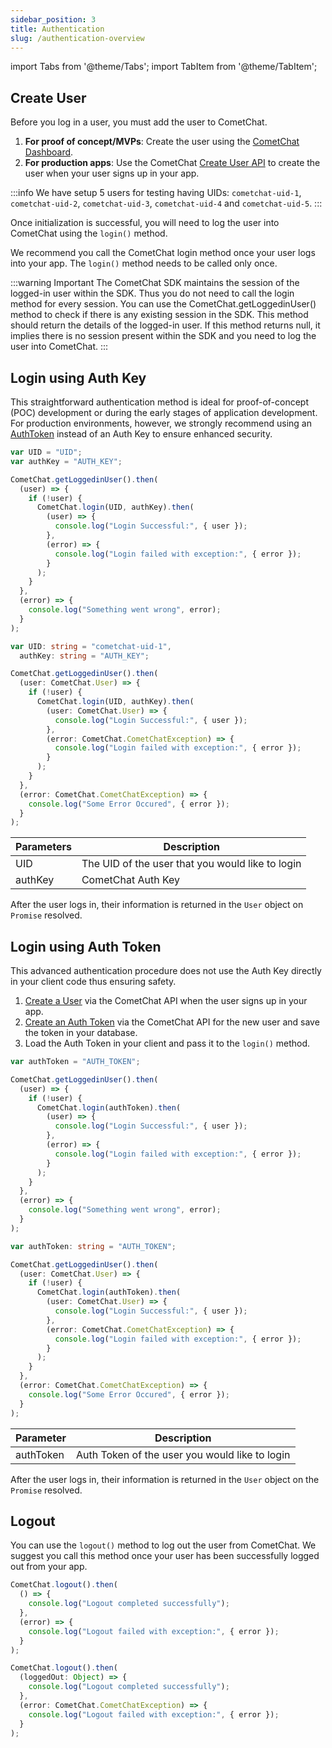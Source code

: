```yaml
---
sidebar_position: 3
title: Authentication
slug: /authentication-overview
---
```


import Tabs from '@theme/Tabs';
import TabItem from '@theme/TabItem';

## Create User

Before you log in a user, you must add the user to CometChat.

1. **For proof of concept/MVPs**: Create the user using the [CometChat Dashboard](https://app.cometchat.com).
2. **For production apps**: Use the CometChat [Create User API](https://api-explorer.cometchat.com/reference/creates-user) to create the user when your user signs up in your app.

:::info
We have setup 5 users for testing having UIDs: `cometchat-uid-1`, `cometchat-uid-2`, `cometchat-uid-3`, `cometchat-uid-4` and `cometchat-uid-5`.
:::

Once initialization is successful, you will need to log the user into CometChat using the `login()` method.

We recommend you call the CometChat login method once your user logs into your app. The `login()` method needs to be called only once.

:::warning Important
The CometChat SDK maintains the session of the logged-in user within the SDK. Thus you do not need to call the login method for every session. You can use the CometChat.getLoggedinUser() method to check if there is any existing session in the SDK. This method should return the details of the logged-in user. If this method returns null, it implies there is no session present within the SDK and you need to log the user into CometChat.
:::

## Login using Auth Key

This straightforward authentication method is ideal for proof-of-concept (POC) development or during the early stages of application development. For production environments, however, we strongly recommend using an [AuthToken](#login-using-auth-token) instead of an Auth Key to ensure enhanced security.

<Tabs>
<TabItem value="js" label="Javascript">

```javascript
var UID = "UID";
var authKey = "AUTH_KEY";

CometChat.getLoggedinUser().then(
  (user) => {
    if (!user) {
      CometChat.login(UID, authKey).then(
        (user) => {
          console.log("Login Successful:", { user });
        },
        (error) => {
          console.log("Login failed with exception:", { error });
        }
      );
    }
  },
  (error) => {
    console.log("Something went wrong", error);
  }
);
```

</TabItem>
<TabItem value="ts" label="Typescript">

```typescript
var UID: string = "cometchat-uid-1",
  authKey: string = "AUTH_KEY";

CometChat.getLoggedinUser().then(
  (user: CometChat.User) => {
    if (!user) {
      CometChat.login(UID, authKey).then(
        (user: CometChat.User) => {
          console.log("Login Successful:", { user });
        },
        (error: CometChat.CometChatException) => {
          console.log("Login failed with exception:", { error });
        }
      );
    }
  },
  (error: CometChat.CometChatException) => {
    console.log("Some Error Occured", { error });
  }
);
```

</TabItem>
</Tabs>

| Parameters | Description                                      |
| ---------- | ------------------------------------------------ |
| UID        | The UID of the user that you would like to login |
| authKey    | CometChat Auth Key                               |

After the user logs in, their information is returned in the `User` object on `Promise` resolved.

## Login using Auth Token

This advanced authentication procedure does not use the Auth Key directly in your client code thus ensuring safety.

1. [Create a User](https://api-explorer.cometchat.com/reference/creates-user) via the CometChat API when the user signs up in your app.
2. [Create an Auth Token](https://api-explorer.cometchat.com/reference/create-authtoken) via the CometChat API for the new user and save the token in your database.
3. Load the Auth Token in your client and pass it to the `login()` method.

<Tabs>
<TabItem value="js" label="Javascript">

```javascript
var authToken = "AUTH_TOKEN";

CometChat.getLoggedinUser().then(
  (user) => {
    if (!user) {
      CometChat.login(authToken).then(
        (user) => {
          console.log("Login Successful:", { user });
        },
        (error) => {
          console.log("Login failed with exception:", { error });
        }
      );
    }
  },
  (error) => {
    console.log("Something went wrong", error);
  }
);
```

</TabItem>
<TabItem value="ts" label="Typescript">

```typescript
var authToken: string = "AUTH_TOKEN";

CometChat.getLoggedinUser().then(
  (user: CometChat.User) => {
    if (!user) {
      CometChat.login(authToken).then(
        (user: CometChat.User) => {
          console.log("Login Successful:", { user });
        },
        (error: CometChat.CometChatException) => {
          console.log("Login failed with exception:", { error });
        }
      );
    }
  },
  (error: CometChat.CometChatException) => {
    console.log("Some Error Occured", { error });
  }
);
```

</TabItem>
</Tabs>

| Parameter | Description                                    |
| --------- | ---------------------------------------------- |
| authToken | Auth Token of the user you would like to login |

After the user logs in, their information is returned in the `User` object on the `Promise` resolved.

## Logout

You can use the `logout()` method to log out the user from CometChat. We suggest you call this method once your user has been successfully logged out from your app.

<Tabs>
<TabItem value="js" label="Javascript">

```javascript
CometChat.logout().then(
  () => {
    console.log("Logout completed successfully");
  },
  (error) => {
    console.log("Logout failed with exception:", { error });
  }
);
```

</TabItem>
<TabItem value="ts" label="Typescript">

```typescript
CometChat.logout().then(
  (loggedOut: Object) => {
    console.log("Logout completed successfully");
  },
  (error: CometChat.CometChatException) => {
    console.log("Logout failed with exception:", { error });
  }
);
```

</TabItem>
</Tabs>
